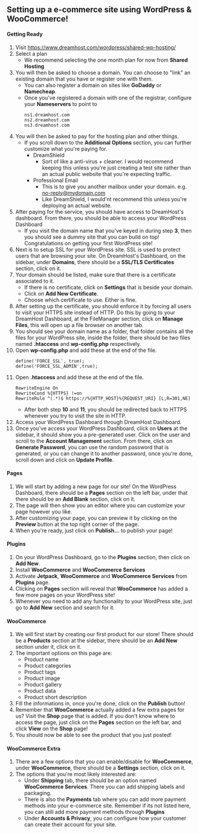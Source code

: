 ## Setting up a e-commerce site using WordPress & WooCommerce!

#### Getting Ready

1. Visit https://www.dreamhost.com/wordpress/shared-wp-hosting/
2. Select a plan
   - We recommend selecting the one month plan for now from **Shared Hosting**
3. You will then be asked to choose a domain. You can choose to "link" an existing domain that you have or register one with them.
   - You can also register a domain on sites like **GoDaddy** or **Namecheap**.
   - Once you've registered a domain with one of the registrar, configure your **Nameservers** to point to
     ```
     ns1.dreamhost.com
     ns2.dreamhost.com
     ns3.dreamhost.com
     ```
4. You will then be asked to pay for the hosting plan and other things.
   - If you scroll down to the **Additional Options** section, you can further customize what you're paying for.
     - DreamShield
       - Sort of like a anti-virus + cleaner. I would recommend keeping this unless you're just creating a test site rather than an actual public website that you're expecting traffic.
     - Professional Email
       - This is to give you another mailbox under your domain. e.g. no-reply@mydomain.com
       - Like DreamShield, I would'nt recommend this unless you're deploying an actual website.
5. After paying for the service, you should have access to DreamHost's dashboard. From there, you should be able to access your WordPress Dashboard
   - If you visit the domain name that you've keyed in during step **3**, then you should see a dummy site that you can build on top! Congratulations on getting your first WordPress site!
6. Next is to setup SSL for your WordPress site. SSL is used to protect users that are browsing your site. On DreamHost's Dashboard, on the sidebar, under **Domains**, there should be a **SSL/TLS Certificates** section, click on it.
7. Your domain should be listed, make sure that there is a certificate associated to it.
   - If there is no certificate, click on **Settings** that is beside your domain.
   - Click on **Add New Certificate**.
   - Choose which certificate to use. Either is fine.
8. After setting up the certificate, you should enforce it by forcing all users to visit your HTTPS site instead of HTTP. Do this by going to your DreamHost Dashboard, at the FileManager section, click on **Manage Files**, this will open up a file browser on another tab.
9. You should see your domain name as a folder, that folder contains all the files for your WordPress site, inside the folder, there should be two files named **.htaccess** and **wp-config.php** respectively.
10. Open **wp-config.php** and add these at the end of the file.
    ```
    define('FORCE_SSL', true);
    define('FORCE_SSL_ADMIN',true);
    ```
11. Open **.htaccess** and add these at the end of the file.
    ```
    RewriteEngine On
    RewriteCond %{HTTPS} !=on
    RewriteRule ^(.*)$ https://%{HTTP_HOST}%{REQUEST_URI} [L,R=301,NE]
    ```
    - After both step **10** and **11**, you should be redirected back to HTTPS whenever you try to visit the site in HTTP.
12. Access your WordPress Dashboard through DreamHost Dashboard.
13. Once you've access your WordPress Dashboard, click on **Users** at the sidebar, it should show you a pre-generated user. Click on the user and scroll to the **Account Management** section. From there, click on **Generate Password**, you can use the random password that is generated, or you can change it to another password, once you're done, scroll down and click on **Update Profile**.

#### Pages

1. We will start by adding a new page for our site! On the WordPress Dashboard, there should be a **Pages** section on the left bar, under that there should be an **Add Blank** section, click on it.
2. The page will then show you an editor where you can customize your page however you like.
3. After customizing your page, you can preview it by clicking on the **Preview** button at the top right corner of the page.
4. When you're ready, just click on **Publish...** to publish your page!

#### Plugins

1. On your WordPress Dashboard, go to the **Plugins** section, then click on **Add New**.
2. Install **WooCommerce** and **WooCommerce Services**
3. Activate **Jetpack**, **WooCommerce** and **WooCommerce Services** from **Plugins** page.
4. Clicking on **Pages** section will reveal that **WooCommerce** has added a few more pages on your WordPress site!
5. Whenever you need to add any functionality to your WordPress site, just go to **Add New** section and search for it.

#### WooCommerce

1. We will first start by creating our first product for our store! There should be a **Products** section at the sidebar, there should be an **Add New** section under it, click on it.
2. The important options on this page are:
   - Product name
   - Product categories
   - Product tags
   - Product image
   - Product gallery
   - Product data
   - Product short description
3. Fill the informations in, once you're done, click on the **Publish** button!
4. Remember that **WooCommerce** actually added a few extra pages for us? Visit the **Shop** page that is added. If you don't know where to access the page, just click on the **Pages** section on the left bar, and click **View** on the **Shop** page!
5. You should now be able to see the product that you just posted!

#### WooCommerce Extra

1. There are a few options that you can enable/disable for **WooCommerce**, under **WooCommerce**, there should be a **Settings** section, click on it.
2. The options that you're most likely interested are:
   - Under **Shipping** tab, there should be an option named **WooCommerce Services**. There you can add shipping labels and packaging.
   - There is also the **Payments** tab where you can add more payment methods into your e-commerce site. Remember if its not listed here, you can still add more payment methods through **Plugins**
   - Under **Accounts & Privacy**, you can configure how your customer can create their account for your site.
